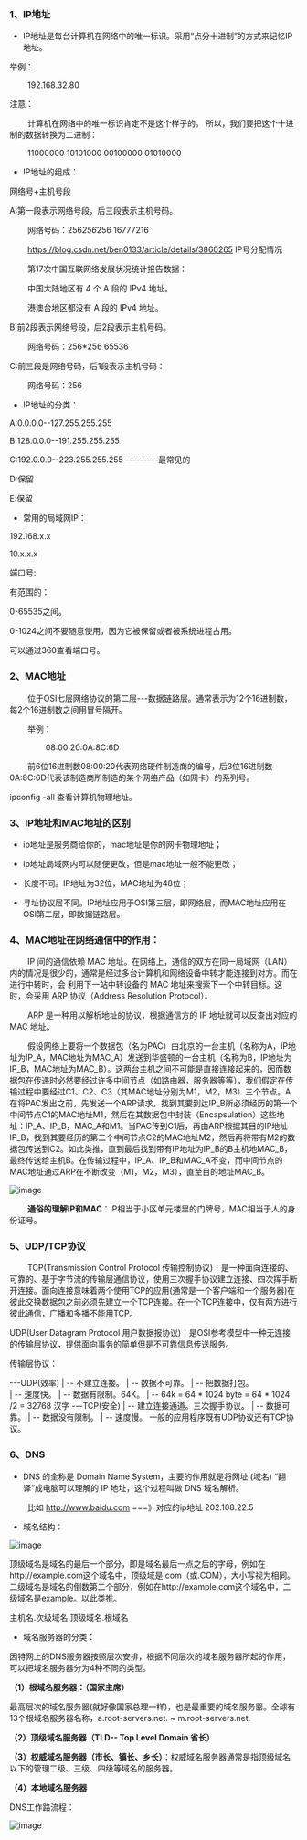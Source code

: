 ### 1、IP地址

* IP地址是每台计算机在网络中的唯一标识。采用“点分十进制”的方式来记忆IP地址。

举例：

&nbsp;&nbsp;&nbsp;&nbsp;&nbsp;&nbsp;&nbsp;&nbsp;192.168.32.80 

注意：

&nbsp;&nbsp;&nbsp;&nbsp;&nbsp;&nbsp;&nbsp;&nbsp;计算机在网络中的唯一标识肯定不是这个样子的。 所以，我们要把这个十进制的数据转换为二进制： 

&nbsp;&nbsp;&nbsp;&nbsp;&nbsp;&nbsp;&nbsp;&nbsp;11000000 10101000 00100000 01010000

* IP地址的组成：

网络号+主机号段

A:第一段表示网络号段，后三段表示主机号码。

&nbsp;&nbsp;&nbsp;&nbsp;&nbsp;&nbsp;&nbsp;&nbsp;网络号码：256*256*256 16777216

&nbsp;&nbsp;&nbsp;&nbsp;&nbsp;&nbsp;&nbsp;&nbsp;https://blog.csdn.net/ben0133/article/details/3860265  IP号分配情况

&nbsp;&nbsp;&nbsp;&nbsp;&nbsp;&nbsp;&nbsp;&nbsp;第17次中国互联网络发展状况统计报告数据：

&nbsp;&nbsp;&nbsp;&nbsp;&nbsp;&nbsp;&nbsp;&nbsp;中国大陆地区有 4 个 A 段的 IPv4 地址。

&nbsp;&nbsp;&nbsp;&nbsp;&nbsp;&nbsp;&nbsp;&nbsp;港澳台地区都没有 A 段的 IPv4 地址。

B:前2段表示网络号段，后2段表示主机号码。

&nbsp;&nbsp;&nbsp;&nbsp;&nbsp;&nbsp;&nbsp;&nbsp;网络号码：256*256 65536

C:前三段是网络号码，后1段表示主机号码：

&nbsp;&nbsp;&nbsp;&nbsp;&nbsp;&nbsp;&nbsp;&nbsp;网络号码：256

* IP地址的分类：

A:0.0.0.0--127.255.255.255

B:128.0.0.0--191.255.255.255

C:192.0.0.0--223.255.255.255     ---------最常见的

D:保留

E:保留

* 常用的局域网IP：

192.168.x.x

10.x.x.x

端口号:

有范围的：

0-65535之间。

0-1024之间不要随意使用，因为它被保留或者被系统进程占用。

可以通过360查看端口号。

### 2、MAC地址

&nbsp;&nbsp;&nbsp;&nbsp;&nbsp;&nbsp;&nbsp;&nbsp;位于OSI七层网络协议的第二层---数据链路层。通常表示为12个16进制数，每2个16进制数之间用冒号隔开。

&nbsp;&nbsp;&nbsp;&nbsp;&nbsp;&nbsp;&nbsp;&nbsp;举例：

&nbsp;&nbsp;&nbsp;&nbsp;&nbsp;&nbsp;&nbsp;&nbsp;&nbsp;&nbsp;&nbsp;&nbsp;&nbsp;&nbsp;&nbsp;&nbsp;08:00:20:0A:8C:6D

&nbsp;&nbsp;&nbsp;&nbsp;&nbsp;&nbsp;&nbsp;&nbsp;前6位16进制数08:00:20代表网络硬件制造商的编号，后3位16进制数0A:8C:6D代表该制造商所制造的某个网络产品（如网卡）的系列号。

ipconfig -all 查看计算机物理地址。

### 3、IP地址和MAC地址的区别

* ip地址是服务商给你的，mac地址是你的网卡物理地址；

* ip地址局域网内可以随便更改，但是mac地址一般不能更改；

* 长度不同。IP地址为32位，MAC地址为48位；

* 寻址协议层不同。IP地址应用于OSI第三层，即网络层，而MAC地址应用在OSI第二层，即数据链路层。

### 4、MAC地址在网络通信中的作用：

&nbsp;&nbsp;&nbsp;&nbsp;&nbsp;&nbsp;&nbsp;&nbsp;IP 间的通信依赖 MAC 地址。在网络上，通信的双方在同一局域网（LAN）内的情况是很少的，通常是经过多台计算机和网络设备中转才能连接到对方。而在进行中转时，会       利用下一站中转设备的 MAC 地址来搜索下一个中转目标。这时，会采用 ARP 协议（Address Resolution Protocol）。

&nbsp;&nbsp;&nbsp;&nbsp;&nbsp;&nbsp;&nbsp;&nbsp;ARP 是一种用以解析地址的协议，根据通信方的 IP 地址就可以反查出对应的 MAC 地址。

&nbsp;&nbsp;&nbsp;&nbsp;&nbsp;&nbsp;&nbsp;&nbsp;假设网络上要将一个数据包（名为PAC）由北京的一台主机（名称为A，IP地址为IP_A，MAC地址为MAC_A）发送到华盛顿的一台主机（名称为B，IP地址为IP_B，MAC地址为MAC_B）。这两台主机之间不可能是直接连接起来的，因而数据包在传递时必然要经过许多中间节点（如路由器，服务器等等），我们假定在传输过程中要经过C1、C2、C3（其MAC地址分别为M1，M2，M3）三个节点。A在将PAC发出之前，先发送一个ARP请求，找到其要到达IP_B所必须经历的第一个中间节点C1的MAC地址M1，然后在其数据包中封装（Encapsulation）这些地址：IP_A、IP_B，MAC_A和M1。当PAC传到C1后，再由ARP根据其目的IP地址IP_B，找到其要经历的第二个中间节点C2的MAC地址M2，然后再将带有M2的数据包传送到C2。如此类推，直到最后找到带有IP地址为IP_B的B主机地MAC_B，最终传送给主机B。在传输过程中，IP_A、IP_B和MAC_A不变，而中间节点的MAC地址通过ARP在不断改变（M1，M2，M3），直至目的地址MAC_B。

![image](https://github.com/tony-wnx/DailyImprove/blob/master/docs/images/IP-MAC.png)

&nbsp;&nbsp;&nbsp;&nbsp;&nbsp;&nbsp;&nbsp;&nbsp;**通俗的理解IP和MAC**：IP相当于小区单元楼里的门牌号，MAC相当于人的身份证号。

### 5、UDP/TCP协议

&nbsp;&nbsp;&nbsp;&nbsp;&nbsp;&nbsp;&nbsp;&nbsp;TCP(Transmission Control Protocol 传输控制协议)：是一种面向连接的、可靠的、基于字节流的传输层通信协议，使用三次握手协议建立连接、四次挥手断开连接。面向连接意味着两个使用TCP的应用(通常是一个客户端和一个服务器)在彼此交换数据包之前必须先建立一个TCP连接。在一个TCP连接中，仅有两方进行彼此通信，广播和多播不能用TCP。

UDP(User Datagram Protocol 用户数据报协议)：是OSI参考模型中一种无连接的传输层协议，提供面向事务的简单但是不可靠信息传送服务。

传输层协议：

---UDP(效率)
| --    不建立连接。
| --    数据不可靠。
| --    把数据打包。    
| --    速度快。
| --    数据有限制。64K。
| --       64k = 64 * 1024 byte = 64 * 1024 /2 = 32768 汉字
---TCP(安全)
| --     建立连接通道。三次握手协议。
| --     数据可靠。
| --     数据没有限制。
| --     速度慢。
一般的应用程序既有UDP协议还有TCP协议。

### 6、DNS

* DNS 的全称是 Domain Name System，主要的作用就是将网址 (域名) “翻译”成电脑可以理解的 IP 地址，这个过程叫做 DNS 域名解析。

&nbsp;&nbsp;&nbsp;&nbsp;&nbsp;&nbsp;&nbsp;&nbsp;比如 http://www.baidu.com  ===》对应的ip地址 202.108.22.5

* 域名结构：

![image](https://github.com/tony-wnx/DailyImprove/blob/master/docs/images/域名结构.jpg)

顶级域名是域名的最后一个部分，即是域名最后一点之后的字母，例如在http://example.com这个域名中，顶级域是.com（或.COM），大小写视为相同。
二级域名是域名的倒数第二个部分，例如在http://example.com这个域名中，二级域名是example。以此类推。

主机名.次级域名.顶级域名.根域名

* 域名服务器的分类：

因特网上的DNS服务器按照层次安排，根据不同层次的域名服务器所起的作用，可以把域名服务器分为4种不同的类型。

**（1）根域名服务器：（国家主席）**

最高层次的域名服务器(就好像国家总理一样)，也是最重要的域名服务器。全球有13个根域名服务器名称，a.root-servers.net. ~ m.root-servers.net.

**（2）顶级域名服务器（TLD-- Top Level Domain  省长）**

**（3）权威域名服务器（市长、镇长、乡长）**：权威域名服务器通常是指顶级域名以下的管理二级、三级、四级等域名的服务器。

**（4）本地域名服务器**

DNS工作路流程：

![image](https://github.com/tony-wnx/DailyImprove/blob/master/docs/images/DNS.jpg)
